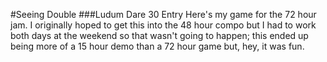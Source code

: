 #Seeing Double
###Ludum Dare 30 Entry
Here's my game for the 72 hour jam. I originally hoped to get this into the 48
hour compo but I had to work both days at the weekend so that wasn't going to
happen; this ended up being more of a 15 hour demo than a 72 hour game but, hey,
it was fun.
